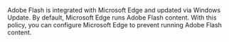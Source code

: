 Adobe Flash is integrated with Microsoft Edge and updated via Windows Update. By default, Microsoft Edge runs Adobe Flash content.  With this policy, you can configure Microsoft Edge to prevent running Adobe Flash content.